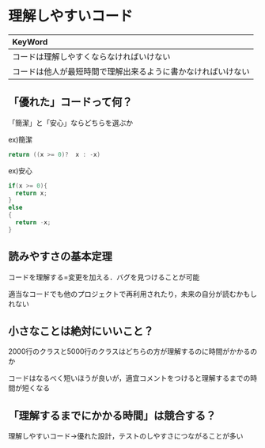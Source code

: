 # 理解しやすいコード


| KeyWord |
|:------------|
| コードは理解しやすくならなければいけない |
| コードは他人が最短時間で理解出来るように書かなければいけない |

## 「優れた」コードって何？

「簡潔」と「安心」ならどちらを選ぶか

ex)簡潔

```c
return ((x >= 0)?  x : -x)
```


ex)安心

```c
if(x >= 0){
  return x;
}
else
{
  return -x;
}
```

## 読みやすさの基本定理

コードを理解する=変更を加える．バグを見つけることが可能

適当なコードでも他のプロジェクトで再利用されたり，未来の自分が読むかもしれない


## 小さなことは絶対にいいこと？

2000行のクラスと5000行のクラスはどちらの方が理解するのに時間がかかるのか

コードはなるべく短いほうが良いが，適宜コメントをつけると理解するまでの時間が短くなる


## 「理解するまでにかかる時間」は競合する？
理解しやすいコード→優れた設計，テストのしやすさにつながることが多い
